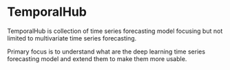 # TemporalHub
TemporalHub is collection of time series forecasting model focusing but not limited to multivariate time series forecasting. 

Primary focus is to understand what are the deep learning time series forecasting model and extend them to make them more usable. 
